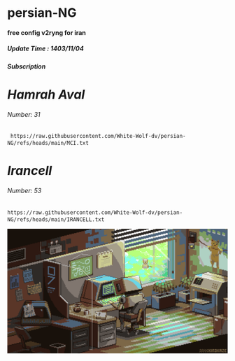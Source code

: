 # persian-NG

#### free config v2ryng for iran


<h5>Update Time : 1403/11/04</h5>

##### Subscription

  # *****Hamrah Aval*****

<h6>Number: 31 </h6>

     https://raw.githubusercontent.com/White-Wolf-dv/persian-NG/refs/heads/main/MCI.txt

# *****Irancell*****

<h6>Number: 53 </h6>

    https://raw.githubusercontent.com/White-Wolf-dv/persian-NG/refs/heads/main/IRANCELL.txt

<p align="center">
<img  src="https://github.com/White-Wolf-dv/White-Wolf-dv/blob/main/14.gif">
</p>
